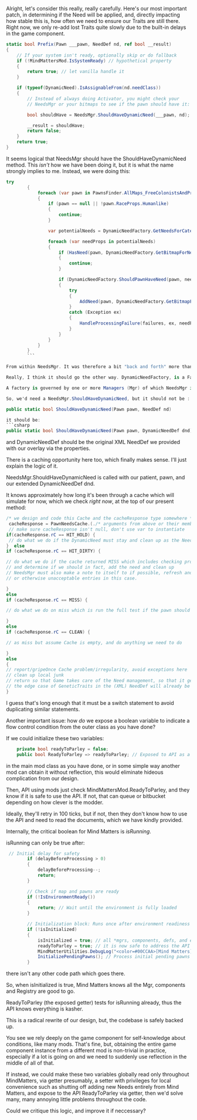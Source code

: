 Alright, let's consider this really, really carefully. Here's our most important patch, in determining if the Need will be applied, and, directly impacting how stable this is, how often we need to ensure our Traits are still there. Right now, we only re-add lost Traits quite slowly due to the built-in delays in the game component.

```csharp
static bool Prefix(Pawn ___pawn, NeedDef nd, ref bool __result)
{
    // If your system isn't ready, optionally skip or do fallback
    if (!MindMattersMod.IsSystemReady) // hypothetical property
    {
        return true; // let vanilla handle it
    }

    if (typeof(DynamicNeed).IsAssignableFrom(nd.needClass))
    {
        // Instead of always doing Activator, you might check your 
        // NeedsMgr or your bitmaps to see if the pawn should have it:

        bool shouldHave = NeedsMgr.ShouldHaveDynamicNeed(___pawn, nd);

        __result = shouldHave;
        return false; 
    }
    return true;
}
```

It seems logical that NeedsMgr should have the ShouldHaveDynamicNeed method. This _isn't_ how we have been doing it, but it is what the name strongly implies to me. Instead, we were doing this:

```csharp
try
        {
            foreach (var pawn in PawnsFinder.AllMaps_FreeColonistsAndPrisonersSpawned)
            {
                if (pawn == null || !pawn.RaceProps.Humanlike)
                {
                    continue;
                }

                var potentialNeeds = DynamicNeedFactory.GetNeedsForCategory(category);

                foreach (var needProps in potentialNeeds)
                {
                    if (HasNeed(pawn, DynamicNeedFactory.GetBitmapForNeed(needProps.NeedClass)))
                    {
                        continue;
                    }

                    if (DynamicNeedFactory.ShouldPawnHaveNeed(pawn, needProps.NeedClass))
                    {
                        try
                        {
                            AddNeed(pawn, DynamicNeedFactory.GetBitmapForNeed(needProps.NeedClass));
                        }
                        catch (Exception ex)
                        {
                            HandleProcessingFailure(failures, ex, needProps.NeedClass, pawn);
                        }
                    }
                }
            }
        }
        ```

From within NeedsMgr. It was therefore a bit "back and forth" more than it should be.

Really, I think it should go the other way. DynamicNeedFactory, is a Factory and contains methods for assembling our internal representations of NeedDefs and their properties, and specific methods for accessing our own data about Needs which is not stored with NeedsMgr, which itself only has _direct_ knowledge of pawnNeedsMap, and, whatever it can access through DynamicNeedFactory's current Registry state.

A factory is governed by one or more Managers (Mgr) of which NeedsMgr is one, not by itself. Shouldn't that have been the approach we used?

So, we'd need a NeedsMgr.ShouldHaveDynamicNeed, but it should not be :

public static bool ShouldHaveDynamicNeed(Pawn pawn, NeedDef nd)

it should be:
```csharp
public static bool ShouldHaveDynamicNeed(Pawn pawn, DynamicNeedDef dnd)
```
and DynamicNeedDef should be the original XML NeedDef we provided with our overlay via the properties.

There is a caching opportunity here too, which finally makes sense. I'll just explain the logic of it.

NeedsMgr.ShouldHaveDynamicNeed is called with our patient, pawn, and our extended DynamicNeedDef dnd.

It knows approximately how long it's been through a cache which will simulate for now, which we check _right now_, at the top of our present method:

```csharp
/* we design and code this Cache and the cacheResponse type somewhere */
 cacheResponse = PawnNeedsCache.(./* arguments from above or their members as keys */,minHoldTime,...);
 // make sure cacheResponse isn't null, don't use var to instantiate
if(cacheResponse.rC == HIT_HOLD) { 
 // do what we do if the DynamicNeed must stay and clean up as the Need was just added or refreshed. 
}  else  
if (cacheResponse.rC == HIT_DIRTY) {

// do what we do if the cache returned MISS which includes checking properties from Registry or Cache
// and determine if we should in fact, add the need and clean up
// NeedsMgr must also make a note to itself to if possible, refresh and repopulate Cache, since it is the very first to know the Cache has old, 
// or otherwise unacceptable entries in this case.

} 
else
if (cacheResponse.rC == MISS) {

// do what we do on miss which is run the full test if the pawn should have the need, and signal/update Cache

}
else
if (cacheResponse.rC == CLEAN) {

// as miss but assume Cache is empty, and do anything we need to do

}
else
{
// report/gripeOnce Cache problem/irregularity, avoid exceptions here
// clean up local junk
// return so that Game takes care of the Need management, so that it gets removed in all likelihood.
// the edge case of GeneticTraits in the (XML) NeedDef will already be seen by the game, causing the Need to stay regardless of our caching failure.
}
```

I guess that's long enough that it must be a switch statement to avoid duplicating similar statements.


Another important issue: how _do_ we expose a boolean variable to indicate a flow control condition from the outer class as you have done?

If we could initialize these two variables:

```csharp
    private bool readyToParley = false;
    public bool ReadyToParley => readyToParley; // Exposed to API as a ready signal.
```

in the main mod class as you have done, or in some simple way another mod can obtain it without reflection, this would eliminate hideous complication from our design.

Then, API using mods just check MindMattersMod.ReadyToParley, and they know if it is safe to use the API. If not, that can queue or bitbucket depending on how clever is the modder.

Ideally, they'll retry in 100 ticks, but if not, then they don't know how to use the API and need to read the documents, which we have kindly provided.

Internally, the critical boolean for Mind Matters is _isRunning_.

isRunning can only be true after:
```csharp
 // Initial delay for safety
        if (delayBeforeProcessing > 0)
        {
            delayBeforeProcessing--;
            return;
        }

        // Check if map and pawns are ready
        if (!IsEnvironmentReady())
        {
            return; // Wait until the environment is fully loaded
        }

        // Initialization block: Runs once after environment readiness
        if (!isInitialized)
        {
            isInitialized = true; // all *mgrs, components, defs, and everything are squared away.
            readyToParley = true; // it is now safe to address the API
            MindMatterUtilities.DebugLog("<color=#00CCAA>[Mind Matters]</color> Ready for action.");
            InitializePendingPawns(); // Process initial pending pawns
        }
```

there isn't any other code path which goes there.

So, when isInitialized is true, Mind Matters knows all the Mgr, components and Registry are good to go.

ReadyToParley (the exposed getter) tests for isRunning already, thus the API knows everything is kasher.

This is a radical rewrite of our design, but, the codebase is safely backed up.

You see we rely deeply on the game component for self-knowledge about conditions, like many mods. That's fine, but, obtaining the entire game component instance from a different mod is non-trivial in practice, especially if a lot is going on and we need to suddenly use reflection in the middle of all of that.

If instead, we could make these two variables globally read only throughout MindMatters, via getter presumably, a setter with privileges for local convenience such as shutting off adding new Needs entirely from Mind Matters, and expose to the API ReadyToParley via getter, then we'd solve many, many annoying little problems throughout the code.

Could we critique this logic, and improve it if neccessary?